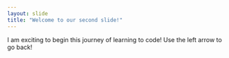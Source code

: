 ```yaml
---
layout: slide
title: "Welcome to our second slide!"
---
```

I am exciting to begin this journey of learning to code!
Use the left arrow to go back!
